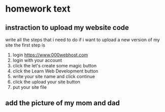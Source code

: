 # homework text
## instraction to upload my website code 
write all the steps that i need to do if i want to upload a new version of my site
the first step is 
1. login https://www.000webhost.com
2. login with your account
3. click the let's create some magic button
4. click the Learn Web Development button
5. write your site name and click continue
6. click the upload your site button
7. put your site file

## add the picture of my mom and dad